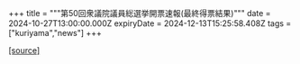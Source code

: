 +++
title = """第50回衆議院議員総選挙開票速報(最終得票結果)"""
date = 2024-10-27T13:00:00.000Z
expiryDate = 2024-12-13T15:25:58.408Z
tags = ["kuriyama","news"]
+++


[[source]](https://www.town.kuriyama.hokkaido.jp/soshiki/15/29267.html)

